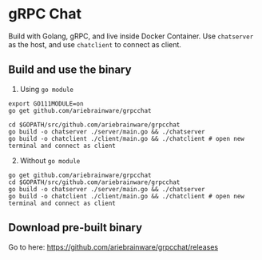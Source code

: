 # gRPC Chat

Build with Golang, gRPC, and live inside Docker Container. Use `chatserver` as the host, and use `chatclient` to connect as client.


## Build and use the binary
1. Using `go module`

```
export GO111MODULE=on
go get github.com/ariebrainware/grpcchat

cd $GOPATH/src/github.com/ariebrainware/grpcchat
go build -o chatserver ./server/main.go && ./chatserver
go build -o chatclient ./client/main.go && ./chatclient # open new terminal and connect as client
```

2. Without `go module`

```
go get github.com/ariebrainware/grpcchat
cd $GOPATH/src/github.com/ariebrainware/grpcchat
go build -o chatserver ./server/main.go && ./chatserver
go build -o chatclient ./client/main.go && ./chatclient # open new terminal and connect as client
```

## Download pre-built binary

Go to here: https://github.com/ariebrainware/grpcchat/releases

